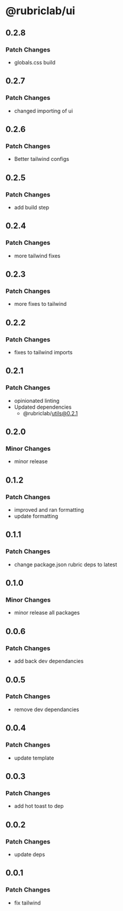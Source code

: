 # @rubriclab/ui

## 0.2.8

### Patch Changes

- globals.css build

## 0.2.7

### Patch Changes

- changed importing of ui

## 0.2.6

### Patch Changes

- Better tailwind configs

## 0.2.5

### Patch Changes

- add build step

## 0.2.4

### Patch Changes

- more tailwind fixes

## 0.2.3

### Patch Changes

- more fixes to tailwind

## 0.2.2

### Patch Changes

- fixes to tailwind imports

## 0.2.1

### Patch Changes

- opinionated linting
- Updated dependencies
  - @rubriclab/utils@0.2.1

## 0.2.0

### Minor Changes

- minor release

## 0.1.2

### Patch Changes

- improved and ran formatting
- update formatting

## 0.1.1

### Patch Changes

- change package.json rubric deps to latest

## 0.1.0

### Minor Changes

- minor release all packages

## 0.0.6

### Patch Changes

- add back dev dependancies

## 0.0.5

### Patch Changes

- remove dev dependancies

## 0.0.4

### Patch Changes

- update template

## 0.0.3

### Patch Changes

- add hot toast to dep

## 0.0.2

### Patch Changes

- update deps

## 0.0.1

### Patch Changes

- fix tailwind
